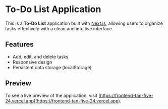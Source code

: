 # To-Do List Application

This is a **To-Do List** application built with [Next.js](https://nextjs.org/), allowing users to organize tasks effectively with a clean and intuitive interface.

## Features

-   Add, edit, and delete tasks
-   Responsive design
-   Persistent data storage (localStorage)

## Preview

To see a live preview of the application, visit [https://frontend-tan-five-24.vercel.app](https://frontend-tan-five-24.vercel.app).
